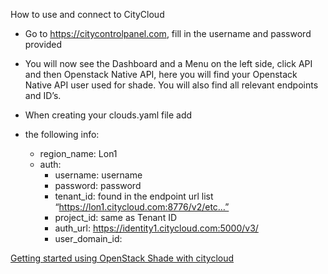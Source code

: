 How to use and connect to CityCloud

- Go to https://citycontrolpanel.com, fill in the username and password provided
- You will now see the Dashboard and a Menu on the left side, click API and then Openstack Native API, here you will find your   Openstack Native API user used for shade. You will also find all relevant endpoints and ID’s.
- When creating your clouds.yaml file add 

- the following info:
    - region_name: Lon1
    - auth:
      - username: username
      - password: password
      - tenant_id: found in the endpoint url list “https://lon1.citycloud.com:8776/v2/etc…”
      - project_id: same as Tenant ID
      - auth_url: https://identity1.citycloud.com:5000/v3/
      - user_domain_id:

[Getting started using OpenStack Shade with citycloud](https://www.youtube.com/watch?v=7s7LKdih2vA)
